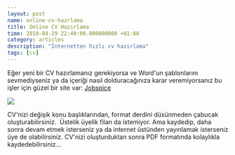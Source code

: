 ```yaml
--- 
layout: post 
name: online-cv-hazrlama 
title: Online CV Hazırlama 
time: 2010-04-29 22:49:00.000000000 +01:00 
category: articles
description: "İnternetten hızlı cv hazırlama"
tags: [cv]
--- 
```


Eğer yeni bir CV hazırlamanız gerekiyorsa ve Word'un şablonlarını sevmediyseniz ya da içeriği nasıl dolduracağınıza karar veremiyorsanız bu işler için güzel bir site var: [Jobspice](http://www.jobspice.com/)

[![]({{site.url}}/images/jobspice.jpg)](http://www.jobspice.com/)

CV'nizi değişik konu başlıklarından, format derdini düsünmeden çabucak oluşturabilirsiniz.  Üstelik üyelik filan da istemiyor. Ama kaydedip, daha sonra devam etmek isterseniz ya da internet üstünden yayınlamak isterseniz üye de olabilirsiniz.
CV'nizi oluşturduktan sonra PDF formatında kolaylıkla kaydedebilirsiniz...

